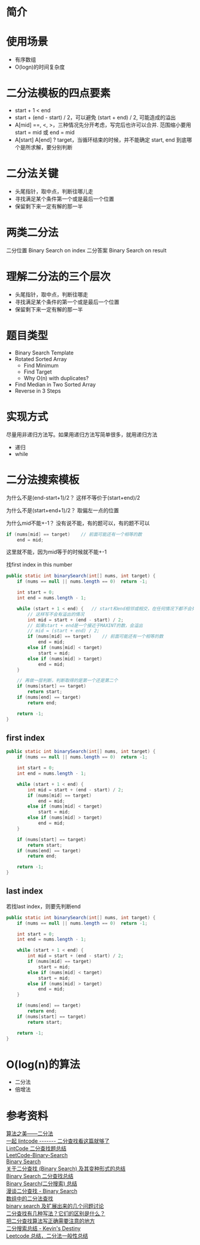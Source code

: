 # 简介



# 使用场景
* 有序数组
* O(logn)的时间复杂度

# 二分法模板的四点要素
* start + 1 < end
* start + (end - start) / 2，可以避免 (start + end) / 2, 可能造成的溢出
* A[mid] ==, <, >，三种情况先分开考虑，写完后也许可以合并. 范围缩小要用 start = mid 或 end = mid
* A[start] A[end] ? target，当循环结束的时候，并不能确定 start, end 到底哪个是所求解，要分别判断

# 二分法关键
* 头尾指针，取中点，判断往哪儿走
* 寻找满足某个条件第一个或是最后一个位置
* 保留剩下来一定有解的那一半

# 两类二分法
二分位置 Binary Search on index
二分答案 Binary Search on result

# 理解二分法的三个层次
* 头尾指针，取中点，判断往哪走
* 寻找满足某个条件的第一个或是最后一个位置
* 保留剩下来一定有解的那一半

# 题目类型
* Binary Search Template
* Rotated Sorted Array
    * Find Minimum
    * Find Target
    * Why O(n) with duplicates?
* Find Median in Two Sorted Array
* Reverse in 3 Steps

# 实现方式
尽量用非递归方法写。如果用递归方法写简单很多，就用递归方法
* 递归
* while

# 二分法搜索模板
为什么不是(end-start+1)/2？
这样不等价于(start+end)/2

为什么不是(start+end+1)/2？
取偏左一点的位置

为什么mid不能+-1？
没有说不能，有的题可以，有的题不可以
```java
if (nums[mid] == target)    // 前面可能还有一个相等的数
    end = mid;
```
这里就不能，因为mid等于的时候就不能+-1


找first index in this number
```java
public static int binarySearch(int[] nums, int target) {
    if (nums == null || nums.length == 0)  return -1;

    int start = 0;
    int end = nums.length - 1;

    while (start + 1 < end) {   // start和end相邻或相交，在任何情况下都不会死循环
        // 这样写不会有溢出的情况
        int mid = start + (end - start) / 2;
        // 如果start + end是一个接近于MAXINT的数，会溢出
        // mid = (start + end) / 2;
        if (nums[mid] == target)    // 前面可能还有一个相等的数
            end = mid;
        else if (nums[mid] < target)
            start = mid;
        else if (nums[mid] > target)
            end = mid;
    }

    // 再做一层判断，判断取得的是第一个还是第二个
    if (nums[start] == target)
        return start;
    if (nums[end] == target)
        return end;

    return -1;
}
```

## first index
```java
public static int binarySearch(int[] nums, int target) {
    if (nums == null || nums.length == 0)  return -1;

    int start = 0;
    int end = nums.length - 1;

    while (start + 1 < end) {
        int mid = start + (end - start) / 2;
        if (nums[mid] == target)
            end = mid;
        else if (nums[mid] < target)
            start = mid;
        else if (nums[mid] > target)
            end = mid;
    }

    if (nums[start] == target)
        return start;
    if (nums[end] == target)
        return end;

    return -1;
}
```
## last index
若找last index，则要先判断end
```java
public static int binarySearch(int[] nums, int target) {
    if (nums == null || nums.length == 0)  return -1;

    int start = 0;
    int end = nums.length - 1;

    while (start + 1 < end) {
        int mid = start + (end - start) / 2;
        if (nums[mid] == target)
            start = mid;
        else if (nums[mid] < target)
            start = mid;
        else if (nums[mid] > target)
            end = mid;
    }

    if (nums[end] == target)
        return end;
    if (nums[start] == target)
        return start;

    return -1;
}
```

# O(log(n)的算法
* 二分法
* 倍增法




# 参考资料
[算法之美——二分法](https://blog.bcmeng.com/post/binarysearch.html)  
[一起 lintcode ------- 二分查找看这篇就够了](http://community.bittiger.io/topic/241/%E4%B8%80%E8%B5%B7lintcode-%E4%BA%8C%E5%88%86%E6%9F%A5%E6%89%BE%E7%9C%8B%E8%BF%99%E7%AF%87%E5%B0%B1%E5%A4%9F%E4%BA%86)  
[LintCode 二分查找题总结](http://blog.csdn.net/luoshengkim/article/details/52103427)  
[LeetCode-Binary-Search](http://52.14.116.56/2017/08/23/LeetCode/LeetCode-Binary-Search/)  
[Binary Search](https://lefttree.gitbooks.io/leetcode-categories/BinarySearch/binarySearch.html)  
[关于二分查找 (Binary Search) 及其变种形式的总结](https://simpleandstupid.com/2014/12/23/%E5%85%B3%E4%BA%8E%E4%BA%8C%E5%88%86%E6%9F%A5%E6%89%BE%E7%9A%84%E6%80%BB%E7%BB%93/)  
[Binary Search 二分查找总结](http://pengmeng.me/2016/03/07/binary-search-note.html)  
[Binary Search(二分搜索) 总结](https://dyang2016.wordpress.com/2016/11/07/binary-search%E4%BA%8C%E5%88%86%E6%90%9C%E7%B4%A2%E6%80%BB%E7%BB%93/)  
[漫谈二分查找 - Binary Search](http://duanple.blog.163.com/blog/static/709717672009049528185/)  
[数组中的二分法查找](http://www.jianshu.com/p/7c17cc56e21e)  
[binary search 及扩展出来的几个问题讨论](http://shmilyaw-hotmail-com.iteye.com/blog/1626910)  
[二分查找有几种写法？它们的区别是什么？](https://www.zhihu.com/question/36132386)  
[把二分查找算法写正确需要注意的地方](http://www.cppblog.com/converse/archive/2009/09/21/96893.aspx)  
[二分搜索总结 - Kevin's Destiny](https://yunpengxiao.wordpress.com/2016/01/30/%E4%BA%8C%E5%88%86%E6%90%9C%E7%B4%A2/)  
[Leetcode 总结，二分法一般性总结](http://www.aizhuanji.com/a/7WMM0NaW.html)  
